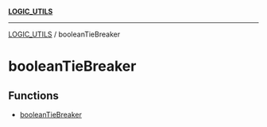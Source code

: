 [**LOGIC_UTILS**](../README.md)

***

[LOGIC_UTILS](../README.md) / booleanTieBreaker

# booleanTieBreaker

## Functions

- [booleanTieBreaker](functions/booleanTieBreaker.md)

